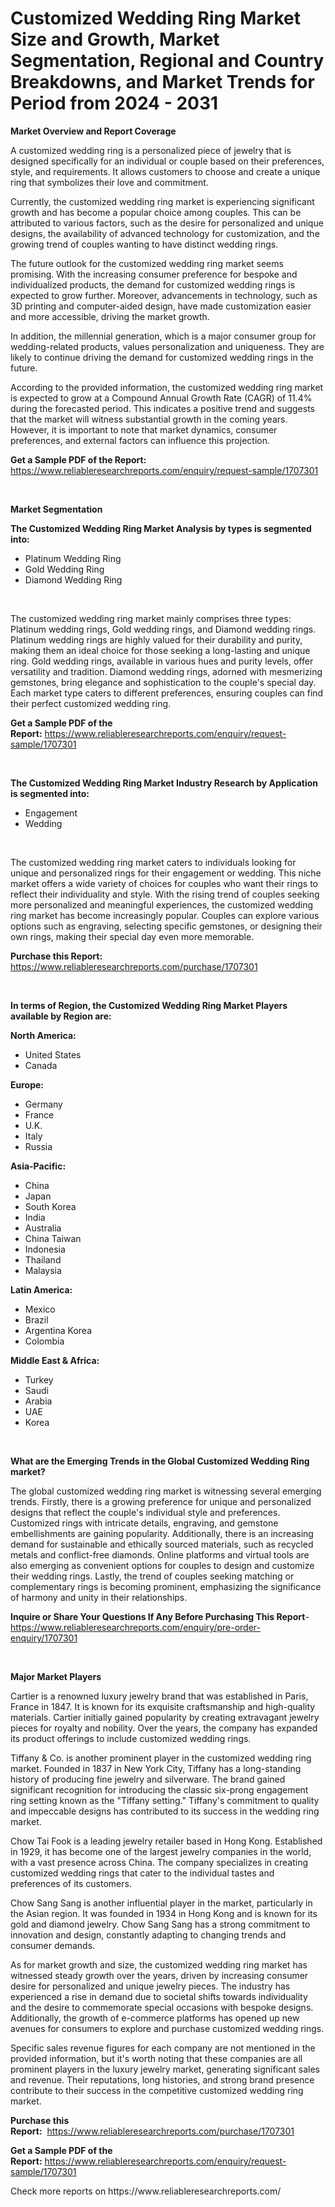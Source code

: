 <p><h1>Customized Wedding Ring Market Size and Growth, Market Segmentation, Regional and Country Breakdowns, and Market Trends for Period from 2024 -  2031</h1></p><p><strong>Market Overview and Report Coverage</strong></p>
<p><p>A customized wedding ring is a personalized piece of jewelry that is designed specifically for an individual or couple based on their preferences, style, and requirements. It allows customers to choose and create a unique ring that symbolizes their love and commitment.</p><p>Currently, the customized wedding ring market is experiencing significant growth and has become a popular choice among couples. This can be attributed to various factors, such as the desire for personalized and unique designs, the availability of advanced technology for customization, and the growing trend of couples wanting to have distinct wedding rings.</p><p>The future outlook for the customized wedding ring market seems promising. With the increasing consumer preference for bespoke and individualized products, the demand for customized wedding rings is expected to grow further. Moreover, advancements in technology, such as 3D printing and computer-aided design, have made customization easier and more accessible, driving the market growth.</p><p>In addition, the millennial generation, which is a major consumer group for wedding-related products, values personalization and uniqueness. They are likely to continue driving the demand for customized wedding rings in the future.</p><p>According to the provided information, the customized wedding ring market is expected to grow at a Compound Annual Growth Rate (CAGR) of 11.4% during the forecasted period. This indicates a positive trend and suggests that the market will witness substantial growth in the coming years. However, it is important to note that market dynamics, consumer preferences, and external factors can influence this projection.</p></p>
<p><strong>Get a Sample PDF of the Report:</strong> <a href="https://www.reliableresearchreports.com/enquiry/request-sample/1707301">https://www.reliableresearchreports.com/enquiry/request-sample/1707301</a></p>
<p>&nbsp;</p>
<p><strong>Market Segmentation</strong></p>
<p><strong>The Customized Wedding Ring Market Analysis by types is segmented into:</strong></p>
<p><ul><li>Platinum Wedding Ring</li><li>Gold Wedding Ring</li><li>Diamond Wedding Ring</li></ul></p>
<p>&nbsp;</p>
<p><p>The customized wedding ring market mainly comprises three types: Platinum wedding rings, Gold wedding rings, and Diamond wedding rings. Platinum wedding rings are highly valued for their durability and purity, making them an ideal choice for those seeking a long-lasting and unique ring. Gold wedding rings, available in various hues and purity levels, offer versatility and tradition. Diamond wedding rings, adorned with mesmerizing gemstones, bring elegance and sophistication to the couple's special day. Each market type caters to different preferences, ensuring couples can find their perfect customized wedding ring.</p></p>
<p><strong>Get a Sample PDF of the Report:</strong>&nbsp;<a href="https://www.reliableresearchreports.com/enquiry/request-sample/1707301">https://www.reliableresearchreports.com/enquiry/request-sample/1707301</a></p>
<p>&nbsp;</p>
<p><strong>The Customized Wedding Ring Market Industry Research by Application is segmented into:</strong></p>
<p><ul><li>Engagement</li><li>Wedding</li></ul></p>
<p>&nbsp;</p>
<p><p>The customized wedding ring market caters to individuals looking for unique and personalized rings for their engagement or wedding. This niche market offers a wide variety of choices for couples who want their rings to reflect their individuality and style. With the rising trend of couples seeking more personalized and meaningful experiences, the customized wedding ring market has become increasingly popular. Couples can explore various options such as engraving, selecting specific gemstones, or designing their own rings, making their special day even more memorable.</p></p>
<p><strong>Purchase this Report:</strong>&nbsp; <a href="https://www.reliableresearchreports.com/purchase/1707301">https://www.reliableresearchreports.com/purchase/1707301</a></p>
<p>&nbsp;</p>
<p><strong>In terms of Region, the Customized Wedding Ring Market Players available by Region are:</strong></p>
<p>
    <p> <strong> North America: </strong>
        <ul>
            <li>United States</li>
            <li>Canada</li>
        </ul>
        </p> 
    <p> <strong> Europe: </strong>
        <ul>
            <li>Germany</li>
            <li>France</li>
            <li>U.K.</li>
            <li>Italy</li>
            <li>Russia</li>
        </ul>
        </p> 
    <p> <strong> Asia-Pacific: </strong>
        <ul>
            <li>China</li>
            <li>Japan</li>
            <li>South Korea</li>
            <li>India</li>
            <li>Australia</li>
            <li>China Taiwan</li>
            <li>Indonesia</li>
            <li>Thailand</li>
            <li>Malaysia</li>
        </ul>
        </p> 
    <p> <strong> Latin America: </strong>
        <ul>
            <li>Mexico</li>
            <li>Brazil</li>
            <li>Argentina Korea</li>
            <li>Colombia</li>
        </ul>
        </p> 
    <p> <strong> Middle East & Africa: </strong>
        <ul>
            <li>Turkey</li>
            <li>Saudi</li>
            <li>Arabia</li>
            <li>UAE</li>
            <li>Korea</li>
        </ul>
    </p>
    </p>
<p>&nbsp;</p>
<p><strong>What are the Emerging Trends in the Global Customized Wedding Ring market?</strong></p>
<p><p>The global customized wedding ring market is witnessing several emerging trends. Firstly, there is a growing preference for unique and personalized designs that reflect the couple's individual style and preferences. Customized rings with intricate details, engraving, and gemstone embellishments are gaining popularity. Additionally, there is an increasing demand for sustainable and ethically sourced materials, such as recycled metals and conflict-free diamonds. Online platforms and virtual tools are also emerging as convenient options for couples to design and customize their wedding rings. Lastly, the trend of couples seeking matching or complementary rings is becoming prominent, emphasizing the significance of harmony and unity in their relationships.</p></p>
<p><strong>Inquire or Share Your Questions If Any Before Purchasing This Report</strong>- <a href="https://www.reliableresearchreports.com/enquiry/pre-order-enquiry/1707301">https://www.reliableresearchreports.com/enquiry/pre-order-enquiry/1707301</a></p>
<p>&nbsp;</p>
<p><strong>Major Market Players</strong></p>
<p><p>Cartier is a renowned luxury jewelry brand that was established in Paris, France in 1847. It is known for its exquisite craftsmanship and high-quality materials. Cartier initially gained popularity by creating extravagant jewelry pieces for royalty and nobility. Over the years, the company has expanded its product offerings to include customized wedding rings.</p><p>Tiffany & Co. is another prominent player in the customized wedding ring market. Founded in 1837 in New York City, Tiffany has a long-standing history of producing fine jewelry and silverware. The brand gained significant recognition for introducing the classic six-prong engagement ring setting known as the "Tiffany setting." Tiffany's commitment to quality and impeccable designs has contributed to its success in the wedding ring market.</p><p>Chow Tai Fook is a leading jewelry retailer based in Hong Kong. Established in 1929, it has become one of the largest jewelry companies in the world, with a vast presence across China. The company specializes in creating customized wedding rings that cater to the individual tastes and preferences of its customers.</p><p>Chow Sang Sang is another influential player in the market, particularly in the Asian region. It was founded in 1934 in Hong Kong and is known for its gold and diamond jewelry. Chow Sang Sang has a strong commitment to innovation and design, constantly adapting to changing trends and consumer demands.</p><p>As for market growth and size, the customized wedding ring market has witnessed steady growth over the years, driven by increasing consumer desire for personalized and unique jewelry pieces. The industry has experienced a rise in demand due to societal shifts towards individuality and the desire to commemorate special occasions with bespoke designs. Additionally, the growth of e-commerce platforms has opened up new avenues for consumers to explore and purchase customized wedding rings.</p><p>Specific sales revenue figures for each company are not mentioned in the provided information, but it's worth noting that these companies are all prominent players in the luxury jewelry market, generating significant sales and revenue. Their reputations, long histories, and strong brand presence contribute to their success in the competitive customized wedding ring market.</p></p>
<p><strong>Purchase this Report:</strong>&nbsp;&nbsp;<a href="https://www.reliableresearchreports.com/purchase/1707301">https://www.reliableresearchreports.com/purchase/1707301</a></p>
<p></p>
<p><strong>Get a Sample PDF of the Report:</strong>&nbsp;<a href="https://www.reliableresearchreports.com/enquiry/request-sample/1707301">https://www.reliableresearchreports.com/enquiry/request-sample/1707301</a></p>
<p>Check more reports on https://www.reliableresearchreports.com/</p>